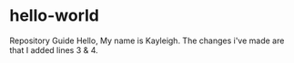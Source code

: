 # hello-world
Repository Guide
Hello, My name is Kayleigh.
The changes i've made are that I added lines 3 & 4.
